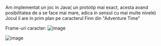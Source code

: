 Am implementat un joc in Java( un prototip mai exact, acesta avand posibilitatea de a se face mai mare, adica in sensul cu mai multe nivele)
Jocul il are in prim plan pe caracterul Finn din "Adventure Time" 

Frame-uri caracter:
![image](https://github.com/alexiashirazi/game-Java/assets/132008022/a62b65cf-031e-4a2f-b7a6-0a34fe7a8be2)


![image](https://github.com/alexiashirazi/game-Java/assets/132008022/c7ab3517-6906-468f-8953-17782e84f657)

